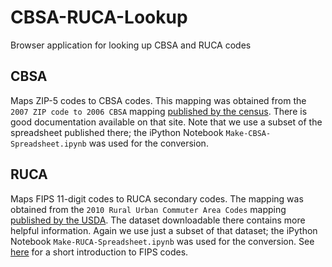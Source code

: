# CBSA-RUCA-Lookup
Browser application for looking up CBSA and RUCA codes

## CBSA

Maps ZIP-5 codes to CBSA codes. This mapping was obtained from the ``2007 ZIP code to 2006 CBSA`` mapping [published by the census](http://www.census.gov/population/metro/data/other.html).
There is good documentation available on that site. Note that we use a subset of the spreadsheet published there; the iPython Notebook `Make-CBSA-Spreadsheet.ipynb` was used for the conversion.

## RUCA

Maps FIPS 11-digit codes to RUCA secondary codes. The mapping was obtained from the ``2010 Rural Urban Commuter Area Codes`` mapping [published by the USDA](http://www.ers.usda.gov/data-products/rural-urban-commuting-area-codes.aspx).
The dataset downloadable there contains more helpful information. Again we use just a subset of that dataset; the iPython Notebook `Make-RUCA-Spreadsheet.ipynb` was used for the conversion. See [here](https://www.policymap.com/blog/2012/08/tips-on-fips-a-quick-guide-to-geographic-place-codes-part-iii/) for a short introduction to FIPS codes.


